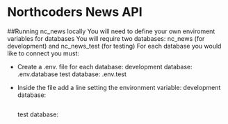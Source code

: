 # Northcoders News API

##Running nc_news locally
You will need to define your own enviroment variables for databases
You will require two databases: nc_news (for development) and nc_news_test (for testing)
For each database you would like to connect you must:

* Create a .env. file for each database:
	development database: .env.database
	test database: .env.test
* Inside the file add a line setting the environment variable: 
	development database:

	``` PGDATABASE=nc_news
	```

	test database:

	```PGDATABASE=nc_news_test
	```

